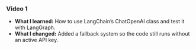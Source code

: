 ### Video 1
- **What I learned:** How to use LangChain’s ChatOpenAI class and test it with LangGraph.
- **What I changed:** Added a fallback system so the code still runs without an active API key.
